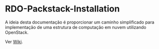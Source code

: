 RDO-Packstack-Installation
=====================

A ideia desta documentação é proporcionar um caminho simplificado para implementação de uma estrutura de computação em nuvem utilizando OpenStack.

Ver [Wiki](https://github.com/raphapr/Icehouse-Installation/wiki).
